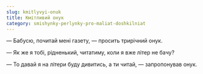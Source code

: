 ```yaml
---
slug: kmitlyvyi-onuk
title: Кмітливий онук
category: smishynky-perlynky-pro-maliat-doshkilniat
---
```

— Бабусю, почитай мені газету, — просить трирічний онук.

— Як же я тобі, рідненький, читатиму, коли я вже літер не бачу?

— То давай я на літери буду дивитись, а ти читай, — запропонував онук.
